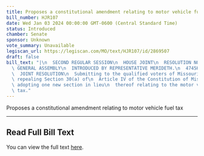 ```yaml
---
title: Proposes a constitutional amendment relating to motor vehicle fuel tax
bill_number: HJR107
date: Wed Jan 03 2024 00:00:00 GMT-0600 (Central Standard Time)
status: Introduced
chamber: Senate
sponsor: Unknown
vote_summary: Unavailable
legiscan_url: https://legiscan.com/MO/text/HJR107/id/2869507
draft: false
bill_text: "|\n  SECOND REGULAR SESSION\n  HOUSE JOINT\n  RESOLUTION NO. 107\n  102ND\
  \ GENERAL ASSEMBLY\n  INTRODUCED BY REPRESENTATIVE MERIDETH.\n  4745H.01I DANARADEMANMILLER,ChiefClerk\n\
  \  JOINT RESOLUTION\n  Submitting to the qualified voters of Missouri an amendment\
  \ repealing Section 30(a) of\n  Article IV of the Constitution of Missouri, and\
  \ adopting one new section in lieu\n  thereof relating to the motor vehicle fuel\
  \ tax."
---
```

Proposes a constitutional amendment relating to motor vehicle fuel tax

---

## Read Full Bill Text

You can view the full text [here](https://legiscan.com/MO/text/HJR107/id/2869507).
